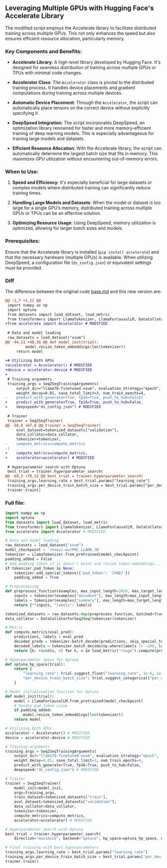 ## Leveraging Multiple GPUs with Hugging Face's Accelerate Library

The modified script employs the Accelerate library to facilitate distributed training across multiple GPUs. This not only enhances the speed but also ensures efficient resource allocation, particularly memory.

### Key Components and Benefits:

- **Accelerate Library**: A high-level library developed by Hugging Face. It's designed for seamless distribution of training across multiple GPUs or TPUs with minimal code changes.

- **Accelerator Class**: The `Accelerator` class is pivotal to the distributed training process. It handles device placements and gradient computations during training across multiple devices.

- **Automatic Device Placement**: Through the `Accelerator`, the script can automatically place tensors on the correct device without explicitly specifying it.

- **DeepSpeed Integration**: The script incorporates DeepSpeed, an optimization library renowned for faster and more memory-efficient training of deep learning models. This is especially advantageous for training large models and datasets.

- **Efficient Resource Allocation**: With the Accelerate library, the script can automatically determine the largest batch size that fits in memory. This maximizes GPU utilization without encountering out-of-memory errors.

### When to Use:

1. **Speed and Efficiency**: It's especially beneficial for large datasets or complex models where distributed training can significantly reduce training times.

2. **Handling Large Models and Datasets**: When the model or dataset is too large for a single GPU’s memory, distributed training across multiple GPUs or TPUs can be an effective solution.

3. **Optimizing Resource Usage**: Using DeepSpeed, memory utilization is optimized, allowing for larger batch sizes and models.

### Prerequisites:

Ensure that the Accelerate library is installed (`pip install accelerate`) and that the necessary hardware (multiple GPUs) is available. When utilizing DeepSpeed, a configuration file (`ds_config.json`) or equivalent settings must be provided.

### Diff
The difference between the original code [base.md](base.md) and this new version are:

```diff
@@ -1,7 +1,11 @@
 import numpy as np
 import optuna
 from datasets import load_dataset, load_metric
 from transformers import LlamaTokenizer, LlamaForCausalLM, DataCollatorForSeq2Seq, Seq2SeqTrainingArguments, Seq2SeqTrainer
+from accelerate import Accelerator # MODIFIED
 
 # Data and model loading
 raw_datasets = load_dataset("xsum")
@@ -44,11 +48,16 @@ def model_init(trial):
         model.resize_token_embeddings(len(tokenizer))
     return model
 
+# Utilizing Both GPUs
+accelerator = Accelerator() # MODIFIED
+device = accelerator.device # MODIFIED
+
 # Training arguments
 training_args = Seq2SeqTrainingArguments(
     output_dir="llama7b-finetuned-xsum", evaluation_strategy="epoch",
     weight_decay=0.01, save_total_limit=3, num_train_epochs=4,
-    predict_with_generate=True, fp16=True, push_to_hub=False)
+    predict_with_generate=True, fp16=True, push_to_hub=False,
+    deepspeed="ds_config.json") # MODIFIED
 
 # Trainer
 trainer = Seq2SeqTrainer(
@@ -58,8 +67,8 @@ trainer = Seq2SeqTrainer(
     eval_dataset=tokenized_datasets["validation"],
     data_collator=data_collator,
     tokenizer=tokenizer,
-    compute_metrics=compute_metrics
-)
+    compute_metrics=compute_metrics,
+    accelerator=accelerator) # MODIFIED
 
 # Hyperparameter search with Optuna
 best_trial = trainer.hyperparameter_search(
@@ -69,3 +78,12 @@ best_trial = trainer.hyperparameter_search(
 training_args.learning_rate = best_trial.params["learning_rate"]
 training_args.per_device_train_batch_size = best_trial.params["per_device_train_batch_size"]
 trainer.train()
```

### Full file:
```python
import numpy as np
import optuna
from datasets import load_dataset, load_metric
from transformers import LlamaTokenizer, LlamaForCausalLM, DataCollatorForSeq2Seq, Seq2SeqTrainingArguments, Seq2SeqTrainer
from accelerate import Accelerator # MODIFIED

# Data and model loading
raw_datasets = load_dataset("xsum")
model_checkpoint = 'chaoyi-wu/PMC_LLAMA_7B'
tokenizer = LlamaTokenizer.from_pretrained(model_checkpoint)
padding_added = False
# Add padding token if it doesn't exist and resize token embeddings... this fixes an issue with loading older versions of LLAMA models using newer version of the transformers library
if tokenizer.pad_token is None:
    tokenizer.add_special_tokens({'pad_token': '[PAD]'})
    padding_added = True

# Preprocessing
def preprocess_function(examples, max_input_length=1024, max_target_length=128):
    inputs = tokenizer(examples["document"], max_length=max_input_length, truncation=True, padding='max_length', return_tensors="pt")
    labels = tokenizer(examples["summary"], max_length=max_target_length, truncation=True, padding='max_length', return_tensors="pt")["input_ids"]
    return {**inputs, "labels": labels}

tokenized_datasets = raw_datasets.map(preprocess_function, batched=True, num_proc=10)
data_collator = DataCollatorForSeq2Seq(tokenizer=tokenizer)

# Metric
def compute_metrics(eval_pred):
    predictions, labels = eval_pred
    decoded_preds = tokenizer.batch_decode(predictions, skip_special_tokens=True)
    decoded_labels = tokenizer.batch_decode(np.where(labels != -100, labels, tokenizer.pad_token_id), skip_special_tokens=True)
    return {k: round(v, 4) for k, v in load_metric("rouge").compute(predictions=decoded_preds, references=decoded_labels, use_stemmer=True).items()}

# Hyperparameter space for Optuna
def optuna_hp_space(trial):
    return {
        "learning_rate": trial.suggest_float("learning_rate", 1e-6, 1e-4, log=True),
        "per_device_train_batch_size": trial.suggest_categorical("per_device_train_batch_size", [4, 8, 16, 32]),
    }

# Model initialization function for Optuna
def model_init(trial):
    model = LlamaForCausalLM.from_pretrained(model_checkpoint)
    # handle pad_token issue
    if padding_added:
        model.resize_token_embeddings(len(tokenizer))
    return model

# Utilizing Both GPUs
accelerator = Accelerator() # MODIFIED
device = accelerator.device # MODIFIED

# Training arguments
training_args = Seq2SeqTrainingArguments(
    output_dir="llama7b-finetuned-xsum", evaluation_strategy="epoch",
    weight_decay=0.01, save_total_limit=3, num_train_epochs=4,
    predict_with_generate=True, fp16=True, push_to_hub=False,
    deepspeed="ds_config.json") # MODIFIED

# Trainer
trainer = Seq2SeqTrainer(
    model_init=model_init,
    args=training_args,
    train_dataset=tokenized_datasets["train"],
    eval_dataset=tokenized_datasets["validation"],
    data_collator=data_collator,
    tokenizer=tokenizer,
    compute_metrics=compute_metrics,
    accelerator=accelerator) # MODIFIED

# Hyperparameter search with Optuna
best_trial = trainer.hyperparameter_search(
    direction="maximize", backend="optuna", hp_space=optuna_hp_space, n_trials=20)

# Final training with best hyperparameters
training_args.learning_rate = best_trial.params["learning_rate"]
training_args.per_device_train_batch_size = best_trial.params["per_device_train_batch_size"]
trainer.train()
```
